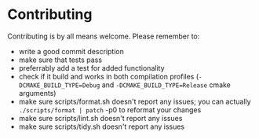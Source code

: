 # Contributing
Contributing is by all means welcome. Please remember to:
 * write a good commit description
 * make sure that tests pass
 * preferrably add a test for added functionality
 * check if it build and works in both compilation profiles (`-DCMAKE_BUILD_TYPE=Debug` and `-DCMAKE_BUILD_TYPE=Release` cmake arguments)
 * make sure scripts/format.sh doesn't report any issues; you can actually `./scripts/format | patch` -p0 to reformat your changes
 * make sure scripts/lint.sh doesn't report any issues
 * make sure scripts/tidy.sh doesn't report any issues
